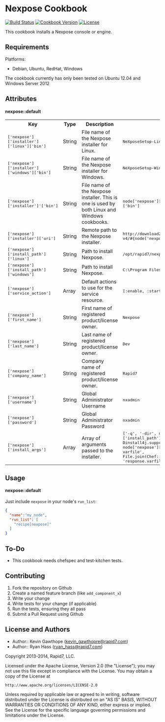 Nexpose Cookbook
==========
[![Build Status](https://travis-ci.org/rapid7-cookbooks/nexpose.svg)](https://travis-ci.org/rapid7-cookbooks/nexpose)
[![Cookbook Version](https://img.shields.io/cookbook/v/nexpose.svg)](https://supermarket.chef.io/cookbooks/nexpose)
[![License](https://img.shields.io/badge/license-Apache_2-blue.svg)](https://www.apache.org/licenses/LICENSE-2.0)

This cookbook installs a Nexpose console or engine.

Requirements
------------

Platforms:

* Debian, Ubuntu, RedHat, Windows

The cookbook currently has only been tested on Ubuntu 12.04 and Windows Server 2012

Attributes
----------

#### nexpose::default
<table>
  <tr>
    <th>Key</th>
    <th>Type</th>
    <th>Description</th>
    <th>Default</th>
  </tr>
  <tr>
    <td><tt>['nexpose']['installer']['linux']['bin']</tt></td>
    <td>String</td>
    <td>File name of the Nexpose installer for Linux.</tt></td>
    <td><tt>NeXposeSetup-Linux64.bin</tt></td>
  </tr>
  <tr>
    <td><tt>['nexpose']['installer']['windows']['bin']</tt></td>
    <td>String</td>
    <td>File name of the Nexpose installer for Windows.</tt></td>
    <td><tt>NeXposeSetup-Windows64.exe</tt></td>
  </tr>
  <tr>
    <td><tt>['nexpose']['installer']'['bin']</tt></td>
    <td>String</td>
    <td>File name of the Nexpose installer. This is one is used by both Linux and Windows cookbooks.</td>
    <td><tt>node['nexpose']['installer'][node['os']]['bin']</tt></td>
  </tr>
  <tr>
    <td><tt>['nexpose']['installer']['uri']</tt></td>
    <td>String</td>
    <td>Remote path to the Nexpose installer.</td>
    <td><tt>http://download2.rapid7.com/download/NeXpose-v4/#{node['nexpose']['installer']['bin']}</tt></td>
  </tr>
  <tr>
    <td><tt>['nexpose']['install_path']['linux']</tt></td>
    <td>String</td>
    <td>Path to install Nexpose.</td>
    <td><tt>/opt/rapid7/nexpose</tt></td>
  </tr>
  <tr>
    <td><tt>['nexpose']['install_path']['windows']</tt></td>
    <td>String</td>
    <td>Path to install Nexpose.</td>
    <td><tt>C:\Program Files\Rapid7\Nexpose</tt></td>
  </tr>
  <tr>
    <td><tt>['nexpose']['service_action']</tt></td>
    <td>Array</td>
    <td>Default actions to use for the service resource.</td>
    <td><tt>[:enable, :start]</tt></td>
  </tr>
  <tr>
    <td><tt>['nexpose']['first_name']</tt></td>
    <td>String</td>
    <td>First name of registered product/license owner.</td>
    <td><tt>Nexpose</tt></td>
  </tr>
  <tr>
    <td><tt>['nexpose']['last_name']</tt></td>
    <td>String</td>
    <td>Last name of registered product/license owner.</td>
    <td><tt>Dev</tt></td>
  </tr>
  <tr>
    <td><tt>['nexpose']['company_name']</tt></td>
    <td>String</td>
    <td>Company name of registered product/license owner.</td>
    <td><tt>Rapid7</tt></td>
  </tr>
  <tr>
    <td><tt>['nexpose']['username']</tt></td>
    <td>String</td>
    <td>Global Administrator Username</td>
    <td><tt>nxadmin</tt></td>
  </tr>
  <tr>
    <td><tt>['nexpose']['password']</tt></td>
    <td>String</td>
    <td>Global Administrator Password</td>
    <td><tt>nxadmin</tt></td>
  </tr>
  <tr>
    <td><tt>['nexpose']['install_args']</tt></td>
    <td>Array</td>
    <td>Array of arguments passed to the installer.<tt>
    <td><tt>['-q', '-dir', node['nexpose']['install_path'][node[os]], '-Dinstall4j.suppressUnattendedReboot=' + node['nexpose']['suppress_reboot'].to_s, '-varfile', File.join(Chef::Config['file_cache_path'], 'response.varfile')]</td></tt>
  </tr>
</table>

Usage
-----
#### nexpose::default
Just include `nexpose` in your node's `run_list`:

```json
{
  "name":"my_node",
  "run_list": [
    "recipe[nexpose]"
  ]
}
```

To-Do
-----
- This cookbook needs chefspec and test-kitchen tests.

Contributing
------------
1. Fork the repository on Github
2. Create a named feature branch (like `add_component_x`)
3. Write your change
4. Write tests for your change (if applicable)
5. Run the tests, ensuring they all pass
6. Submit a Pull Request using Github

License and Authors
-------------------

- Author:: Kevin Gawthope (<kevin_gawthopre@rapid7.com>)
- Author:: Ryan Hass (<ryan_hass@rapid7.com>)

Copyright 2013-2014, Rapid7, LLC.

Licensed under the Apache License, Version 2.0 (the "License");
you may not use this file except in compliance with the License.
You may obtain a copy of the License at

    http://www.apache.org/licenses/LICENSE-2.0

Unless required by applicable law or agreed to in writing, software
distributed under the License is distributed on an "AS IS" BASIS,
WITHOUT WARRANTIES OR CONDITIONS OF ANY KIND, either express or implied.
See the License for the specific language governing permissions and
limitations under the License.
